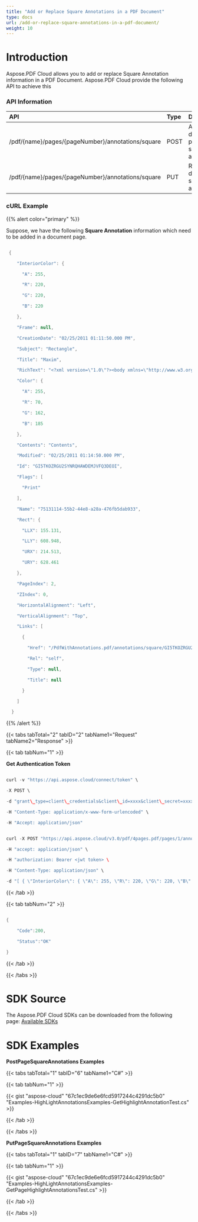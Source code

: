 ```yaml
---
title: "Add or Replace Square Annotations in a PDF Document"
type: docs
url: /add-or-replace-square-annotations-in-a-pdf-document/
weight: 10
---
```


# **Introduction**
Aspose.PDF Cloud allows you to add or replace Square Annotation information in a PDF Document. Aspose.PDF Cloud provide the following API to achieve this
### **API Information**

|**API**|**Type**|**Description**|**Swagger Link**|
| :- | :- | :- | :- |
|/pdf/{name}/pages/{pageNumber}/annotations/square|POST|Add document page square annotations.|[PostPageSquareAnnotations](https://apireference.aspose.cloud/pdf/#/Annotations/PostPageSquareAnnotations)|
|/pdf/{name}/pages/{pageNumber}/annotations/square|PUT|Replace document square annotation|[PutSquareAnnotation](https://apireference.aspose.cloud/pdf/#/Annotations/PutSquareAnnotation)|
### **cURL Example**
{{% alert color="primary" %}} 

Suppose, we have the following **Square Annotation** information which need to be added in a document page.

```java

 {

    "InteriorColor": {

      "A": 255,

      "R": 220,

      "G": 220,

      "B": 220

    },

    "Frame": null,

    "CreationDate": "02/25/2011 01:11:50.000 PM",

    "Subject": "Rectangle",

    "Title": "Maxim",

    "RichText": "<?xml version=\"1.0\"?><body xmlns=\"http://www.w3.org/1999/xhtml\" xmlns:xfa=\"http://www.xfa.org/schema/xfa-data/1.0/\" xfa:APIVersion=\"Acrobat:7.0.0\" xfa:spec=\"2.0.2\" ><p><span style=\"text-decoration:;font-size:10.0pt\">Contents</span></p></body>",

    "Color": {

      "A": 255,

      "R": 70,

      "G": 162,

      "B": 185

    },

    "Contents": "Contents",

    "Modified": "02/25/2011 01:14:50.000 PM",

    "Id": "GI5TKOZRGU2SYNRQHAWDEMJVFQ3DEOI",

    "Flags": [

      "Print"

    ],

    "Name": "75131114-55b2-44e8-a28a-476fb5dab933",

    "Rect": {

      "LLX": 155.131,

      "LLY": 608.948,

      "URX": 214.513,

      "URY": 628.461

    },

    "PageIndex": 2,

    "ZIndex": 0,

    "HorizontalAlignment": "Left",

    "VerticalAlignment": "Top",

    "Links": [

      {

        "Href": "/PdfWithAnnotations.pdf/annotations/square/GI5TKOZRGU2SYNRQHAWDEMJVFQ3DEOI",

        "Rel": "self",

        "Type": null,

        "Title": null

      }

    ]

  }

```

{{% /alert %}} 

{{< tabs tabTotal="2" tabID="2" tabName1="Request" tabName2="Response" >}}

{{< tab tabNum="1" >}}

**Get Authentication Token**

```java

curl -v "https://api.aspose.cloud/connect/token" \

-X POST \

-d "grant\_type=client\_credentials&client\_id=xxxx&client\_secret=xxxx" \

-H "Content-Type: application/x-www-form-urlencoded" \

-H "Accept: application/json"

```

```java

curl -X POST "https://api.aspose.cloud/v3.0/pdf/4pages.pdf/pages/1/annotations/square" \

-H "accept: application/json" \

-H "authorization: Bearer <jwt token> \

-H "Content-Type: application/json" \

-d "[ { \"InteriorColor\": { \"A\": 255, \"R\": 220, \"G\": 220, \"B\": 220 }, \"Frame\": null, \"CreationDate\": \"02/25/2011 01:11:50.000 PM\", \"Subject\": \"Rectangle\", \"Title\": \"Maxim\", \"RichText\": \"<?xml version=\\\"1.0\\\"?><body xmlns=\\\"http://www.w3.org/1999/xhtml\\\" xmlns:xfa=\\\"http://www.xfa.org/schema/xfa-data/1.0/\\\" xfa:APIVersion=\\\"Acrobat:7.0.0\\\" xfa:spec=\\\"2.0.2\\\" ><p><span style=\\\"text-decoration:;font-size:10.0pt\\\">Contents</span></p></body>\", \"Color\": { \"A\": 255, \"R\": 70, \"G\": 162, \"B\": 185 }, \"Contents\": \"Contents\", \"Modified\": \"02/25/2011 01:14:50.000 PM\", \"Id\": \"GI5TKOZRGU2SYNRQHAWDEMJVFQ3DEOI\", \"Flags\": [ \"Print\" ], \"Name\": \"75131114-55b2-44e8-a28a-476fb5dab933\", \"Rect\": { \"LLX\": 155.131, \"LLY\": 608.948, \"URX\": 214.513, \"URY\": 628.461 }, \"PageIndex\": 2, \"ZIndex\": 0, \"HorizontalAlignment\": \"Left\", \"VerticalAlignment\": \"Top\", \"Links\": [ { \"Href\": \"/PdfWithAnnotations.pdf/annotations/square/GI5TKOZRGU2SYNRQHAWDEMJVFQ3DEOI\", \"Rel\": \"self\", \"Type\": null, \"Title\": null } ] }]"

```

{{< /tab >}}

{{< tab tabNum="2" >}}

```java

{

	"Code":200,

   	"Status":"OK"

}

```

{{< /tab >}}

{{< /tabs >}}
# **SDK Source**
The Aspose.PDF Cloud SDKs can be downloaded from the following page: [Available SDKs](/available-sdks-html/)
# **SDK Examples**
**PostPageSquareAnnotations Examples**

{{< tabs tabTotal="1" tabID="6" tabName1="C#" >}}

{{< tab tabNum="1" >}}

{{< gist "aspose-cloud" "67c1ec9de6e6fcd5917244c4291dc5b0" "Examples-HighLightAnnotationsExamples-GetHighlightAnnotationTest.cs" >}}

{{< /tab >}}

{{< /tabs >}}

**PutPageSquareAnnotations Examples**

{{< tabs tabTotal="1" tabID="7" tabName1="C#" >}}

{{< tab tabNum="1" >}}

{{< gist "aspose-cloud" "67c1ec9de6e6fcd5917244c4291dc5b0" "Examples-HighLightAnnotationsExamples-GetPageHighlightAnnotationsTest.cs" >}}

{{< /tab >}}

{{< /tabs >}}




